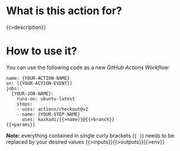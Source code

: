 # What is this action for?

{{>description}}

# How to use it?

You can use the following code as a new _GitHub Actions Workflow_:

```
name: {YOUR-ACTION-NAME}
on: [{YOUR-ACTION-EVENT}]
jobs:
  {YOUR-JOB-NAME}:
    runs-on: ubuntu-latest
    steps:
    - uses: actions/checkout@v2
    - name: {YOUR-STEP-NAME}
      uses: kaskadi/{{>name}}@{{>branch}}
{{>params}}
```

**Note:** everything contained in single curly brackets (`{ }`) needs to be replaced by your desired values
{{>inputs}}{{>outputs}}{{>env}}